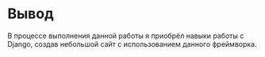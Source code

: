 # Вывод

В процессе выполнения данной работы я приобрёл навыки работы с Django, создав небольшой сайт с использованием данного фреймворка.